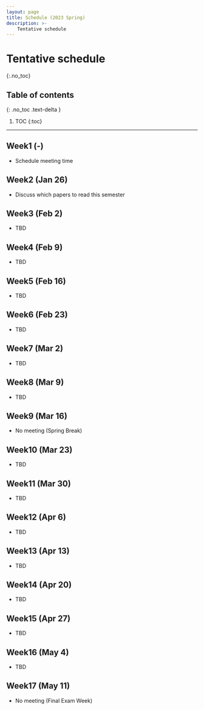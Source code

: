 ```yaml
---
layout: page
title: Schedule (2023 Spring)
description: >-
    Tentative schedule
---
```


# Tentative schedule
{:.no_toc}

## Table of contents
{: .no_toc .text-delta }

1. TOC
{:toc}

---

## Week1 (-)

- Schedule meeting time

## Week2 (Jan 26)

- Discuss which papers to read this semester

## Week3 (Feb 2)

- TBD

## Week4 (Feb 9)

- TBD

## Week5 (Feb 16)

- TBD

## Week6 (Feb 23)

- TBD

## Week7 (Mar 2)

- TBD

## Week8 (Mar 9)

- TBD

## Week9 (Mar 16)

- No meeting (Spring Break)

## Week10 (Mar 23)

- TBD

## Week11 (Mar 30)

- TBD

## Week12 (Apr 6)

- TBD

## Week13 (Apr 13)

- TBD

## Week14 (Apr 20)

- TBD

## Week15 (Apr 27)

- TBD

## Week16 (May 4)

- TBD

## Week17 (May 11)

- No meeting (Final Exam Week)

